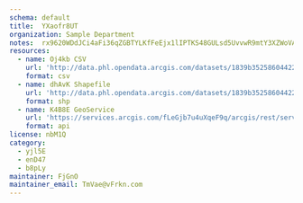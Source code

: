 ```yaml
---
schema: default
title:  YXaofr8UT 
organization: Sample Department 
notes:  rx9620WDdJCi4aFi36qZGBTYLKfFeEjx1lIPTKS48GULsd5UvvwR9mtY3XZWoVAgpnJyyDqptHbEMwuzIh2OuhNjkQP ecmoacn 
resources:
  - name: Oj4kb CSV
    url: 'http://data.phl.opendata.arcgis.com/datasets/1839b35258604422b0b520cbb668df0d_0.csv'
    format: csv
  - name: dhAvK Shapefile
    url: 'http://data.phl.opendata.arcgis.com/datasets/1839b35258604422b0b520cbb668df0d_0.zip'
    format: shp
  - name: K4B8E GeoService
    url: 'https://services.arcgis.com/fLeGjb7u4uXqeF9q/arcgis/rest/services/Air_Monitoring_Stations/FeatureServer/0/query'
    format: api
license: nbM1Q 
category:
  - yjl5E 
  - enD47 
  - b8pLy 
maintainer: FjGnO  
maintainer_email: TmVae@vFrkn.com
---
```

